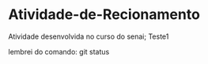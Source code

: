 # Atividade-de-Recionamento
Atividade desenvolvida no curso do senai;
Teste1

lembrei do comando: git status